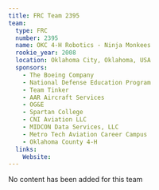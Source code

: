 ```yaml
---
title: FRC Team 2395
team:
  type: FRC
  number: 2395
  name: OKC 4-H Robotics - Ninja Monkees
  rookie_year: 2008
  location: Oklahoma City, Oklahoma, USA
  sponsors:
    - The Boeing Company
    - National Defense Education Program
    - Team Tinker
    - AAR Aircraft Services
    - OG&E
    - Spartan College
    - CNI Aviation LLC
    - MIDCON Data Services, LLC
    - Metro Tech Aviation Career Campus
    - Oklahoma County 4-H
  links:
    Website: 
---
```

No content has been added for this team